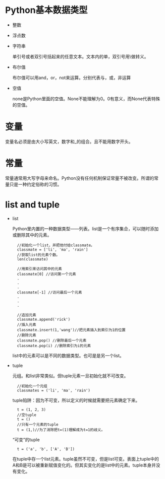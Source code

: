 # Python基本数据类型
- 整数
- 浮点数
- 字符串

    单引号或者双引号括起来的任意文本。文本内的单，双引号用\做转义。

- 布尔值

    布尔值可以用and，or，not来运算。分别代表与，或，非运算

- 空值

    none是Python里面的空值。None不能理解为0。0有意义，而None代表特殊的空值。
# 变量
变量名必须是由大小写英文，数字和_的组合。且不能用数字开头。
# 常量
常量通常用大写字母来命名。Python没有任何机制保证常量不被改变。所谓的常量只是一种约定俗称的习惯。
# list and tuple
- list

    Python里内置的一种数据类型——列表。list是一个有序集合，可以随时添加或删除其中的元素。
    
        //初始化一个list，并把他付给classmate。
        classmate = ['li', 'ma', 'rain'] 
        //获取list的元素个数。
        len(classmate) 

        //用索引来访问其中的元素
        classmate[0] //访问第一个元素
        .
        .
        .
        classmate[-1] //访问最后一个元素
        .
        .
        .

        //追加元素
        classmate.append('rick')
        //插入元素
        classmate.insert(1,'wang')//把元素插入到索引为1的位置
        //删除元素
        classmate.pop() //删除最后一个元素
        classmate.pop(i) //删除索引为i的元素
    list中的元素可以是不同的数据类型。也可是是另一个list。
- tuple

    元组。和list非常类似。但tuple元素一旦初始化就不可改变。
    
        //初始化一个元组
        classmates = ('li', 'ma', 'rain')
    tuple陷阱：因为不可变，所以定义的时候就需要把元素确定下来。

        t = (1, 2, 3)
        //空tuple
        t = ()
        //只有一个元素的tuple
        t = (1,)//为了消除把t=(1)理解成为t=1的歧义。
    “可变”的tuple
    
        t = ('a', 'b', ['A', 'B'])
    在tuple中存一个list元素。tuple虽然不可变，但是list可变。表面上tuple中的A和B是可以被重新赋值变化的。但其实变化的是list中的元素。tuple本身并没有变化。